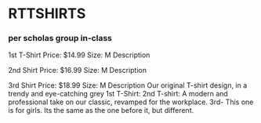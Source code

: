 # RTTSHIRTS
### per scholas group in-class
1st T-Shirt
Price: $14.99
Size: M
Description

2nd Shirt
Price: $16.99
Size: M
Description

3rd Shirt
Price: $18.99
Size: M
Description
Our original T-shirt design, in a trendy and eye-catching grey
1st T-Shirt:
2nd T-shirt: A modern and professional take on our classic, revamped for the workplace.
3rd- This one is for girls. Its the same as the one before it, but different.